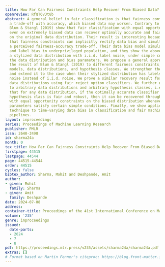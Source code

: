 ```yaml
---
title: How Far Can Fairness Constraints Help Recover From Biased Data?
openreview: RfQT6vJt8b
abstract: A general belief in fair classification is that fairness constraints incur
  a trade-off with accuracy, which biased data may worsen. Contrary to this belief,
  Blum & Stangl (2019) show that fair classification with equal opportunity constraints
  even on extremely biased data can recover optimally accurate and fair classifiers
  on the original data distribution. Their result is interesting because it demonstrates
  that fairness constraints can implicitly rectify data bias and simultaneously overcome
  a perceived fairness-accuracy trade-off. Their data bias model simulates under-representation
  and label bias in underprivileged population, and they show the above result on
  a stylized data distribution with i.i.d. label noise, under simple conditions on
  the data distribution and bias parameters. We propose a general approach to extend
  the result of Blum & Stangl (2019) to different fairness constraints, data bias
  models, data distributions, and hypothesis classes. We strengthen their result,
  and extend it to the case when their stylized distribution has labels with Massart
  noise instead of i.i.d. noise. We prove a similar recovery result for arbitrary
  data distributions using fair reject option classifiers. We further generalize it
  to arbitrary data distributions and arbitrary hypothesis classes, i.e., we prove
  that for any data distribution, if the optimally accurate classifier in a given
  hypothesis class is fair and robust, then it can be recovered through fair classification
  with equal opportunity constraints on the biased distribution whenever the bias
  parameters satisfy certain simple conditions. Finally, we show applications of our
  technique to time-varying data bias in classification and fair machine learning
  pipelines.
layout: inproceedings
series: Proceedings of Machine Learning Research
publisher: PMLR
issn: 2640-3498
id: sharma24a
month: 0
tex_title: How Far Can Fairness Constraints Help Recover From Biased Data?
firstpage: 44515
lastpage: 44544
page: 44515-44544
order: 44515
cycles: false
bibtex_author: Sharma, Mohit and Deshpande, Amit
author:
- given: Mohit
  family: Sharma
- given: Amit
  family: Deshpande
date: 2024-07-08
address:
container-title: Proceedings of the 41st International Conference on Machine Learning
volume: '235'
genre: inproceedings
issued:
  date-parts:
  - 2024
  - 7
  - 8
pdf: https://proceedings.mlr.press/v235/assets/sharma24a/sharma24a.pdf
extras: []
# Format based on Martin Fenner's citeproc: https://blog.front-matter.io/posts/citeproc-yaml-for-bibliographies/
---
```

